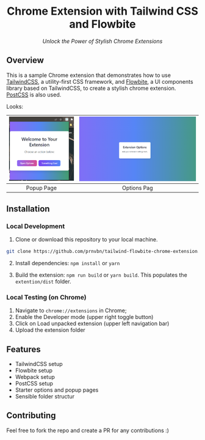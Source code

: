 <h1 align="center">Chrome Extension with Tailwind CSS and Flowbite</h1>

<p align="center">
  <em>Unlock the Power of Stylish Chrome Extensions</em>
</p>

## Overview

This is a sample Chrome extension that demonstrates how to use [TailwindCSS](https://tailwindcss.com/), a utility-first CSS framework, and [Flowbite](https://flowbite.com/), a UI components library based on TailwindCSS, to create a stylish chrome extension. [PostCSS](https://postcss.org/) is also used.

Looks:

| ![Popup Page](./demo/popup-page.png) | ![Options Page](./demo/options-page.png) |
| :----------------------------------: | :--------------------------------------: |
|              Popup Page              |               Options Pag                |

## Installation

### Local Development

1. Clone or download this repository to your local machine.

```bash
git clone https://github.com/prnvbn/tailwind-flowbite-chrome-extension.git
```

2. Install dependencies: `npm install` or `yarn`

3. Build the extension: `npm run build` or `yarn build`. This populates the `extention/dist` folder.

### Local Testing (on Chrome)

1. Navigate to `chrome://extensions` in Chrome;
2. Enable the Developer mode (upper right toggle button)
3. Click on Load unpacked extension (upper left navigation bar)
4. Upload the extension folder

## Features

- TailwindCSS setup
- Flowbite setup
- Webpack setup
- PostCSS setup
- Starter options and popup pages
- Sensible folder structur

## Contributing

Feel free to fork the repo and create a PR for any contributions :)

